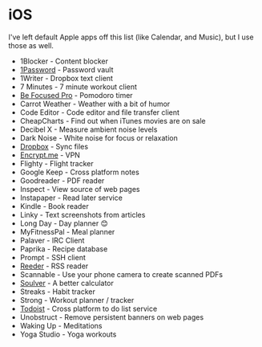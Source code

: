 # iOS

I've left default Apple apps off this list \(like Calendar, and Music\), but I use those as well.

* 1Blocker - Content blocker
* [1Password](https://1password.com/) - Password vault
* 1Writer - Dropbox text client
* 7 Minutes - 7 minute workout client
* [Be Focused Pro](https://apps.apple.com/us/app/be-focused-pro-focus-timer/id961632517?mt=12) - Pomodoro timer
* Carrot Weather - Weather with a bit of humor
* Code Editor - Code editor and file transfer client
* CheapCharts - Find out when iTunes movies are on sale
* Decibel X - Measure ambient noise levels
* Dark Noise - White noise for focus or relaxation
* [Dropbox](https://www.dropbox.com/) - Sync files
* [Encrypt.me](https://encrypt.me/) - VPN
* Flighty - Flight tracker
* Google Keep - Cross platform notes
* Goodreader - PDF reader
* Inspect - View source of web pages
* Instapaper - Read later service
* Kindle - Book reader
* Linky - Text screenshots from articles
* Long Day - Day planner 😊
* MyFitnessPal - Meal planner
* Palaver - IRC Client
* Paprika - Recipe database
* Prompt - SSH client
* [Reeder](https://reederapp.com/) - RSS reader
* Scannable - Use your phone camera to create scanned PDFs
* [Soulver](https://acqualia.com/soulver/) - A better calculator
* Streaks - Habit tracker
* Strong - Workout planner / tracker
* [Todoist](https://todoist.com/)  - Cross platform to do list service
* Unobstruct - Remove persistent banners on web pages
* Waking Up - Meditations
* Yoga Studio - Yoga workouts

